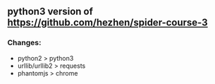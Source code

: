 ## python3 version of https://github.com/hezhen/spider-course-3
### Changes:
- python2 > python3
- urllib/urllib2 > requests
- phantomjs > chrome
